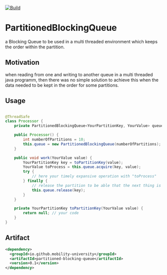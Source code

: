 [![Build](https://github.com/mobility-university/partitioned-blocking-queue/actions/workflows/maven.yml/badge.svg)](https://github.com/mobility-university/partitioned-blocking-queue/actions/workflows/maven.yml)

# PartitionedBlockingQueue

a Blocking Queue to be used in a multi threaded environment which keeps the order within the partition.

## Motivation

when reading from one and writing to another queue in a multi threaded java programm, then there was no simple solution to achieve this when the data needed to be kept in the order for some partitions.

## Usage

```java

@ThreadSafe
class Processor {
    private PartitionedBlockingQueue<YourPartitionKey, YourValue> queue;

    public Processor() {
        int numberOfPartitions = 10;
        this.queue = new PartitionedBlockingQueue(numberOfPartitions);
    }

    public void work(YourValue value) {
        YourPartitionKey key = toPartitionKey(value);
        YourValue toProcess = this.queue.acquire(key, value);
        try {
            // here your timely expansive operation with "toProcess"
        } finally {
            // release the partition to be able that the next thing is processed
            this.queue.release(key);
        }
    }

    private YourPartitionKey toPartitionKey(YourValue value) {
        return null; // your code
    }
}
```

## Artifact

```xml
<dependency>
  <groupId>io.github.mobility-university</groupId>
  <artifactId>partitioned-blocking-queue</artifactId>
  <version>0.1</version>
</dependency>
```

